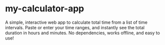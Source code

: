 # my-calculator-app
A simple, interactive web app to calculate total time from a list of time intervals. Paste or enter your time ranges, and instantly see the total duration in hours and minutes. No dependencies, works offline, and easy to use!
